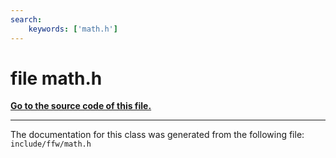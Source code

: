 ```yaml
---
search:
    keywords: ['math.h']
---
```


# file math.h

**[Go to the source code of this file.](math_8h_source.md)**


----------------------------------------
The documentation for this class was generated from the following file: `include/ffw/math.h`
